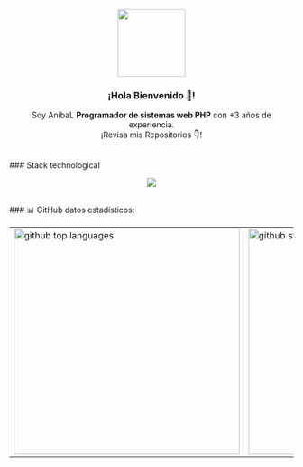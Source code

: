 <p align="center" width="300">
   <img align="center"  height="120" src="https://github-production-user-asset-6210df.s3.amazonaws.com/2625404/271164519-ed04fe4e-9689-4c18-83e1-4651753e7895.png" />
   <h3 align="center">¡Hola Bienvenido 👋!</h3>
</p>

<p align="center">Soy AnibaL <strong>Programador de sistemas web PHP</strong> con +3 años de experiencia.<br />¡Revisa mis Repositorios 👇!</p>
<br />
### Stack technological
<p align="center">
  <a href="https://skillicons.dev">
    <img src="https://skillicons.dev/icons?i=php,laravel,mysql,docker,nodejs,prisma,express,astro,react,javascript,jquery,css,tailwind,bootstrap,html,github,gitlab,vscode,postman,aws,cloudflare,linux" />
  </a>
</p>
<br />
### 📊 GitHub datos estadísticos:
<br />
<table  width="100%">
   <tbody>
      <tr>
         <td width="50%">
            <img  width=400 src="https://github-readme-stats.vercel.app/api/top-langs/?username=loxi1&amp;theme=default&amp;show_icons=true&amp;hide_border=false&amp;layout=compact" alt="github top languages">
         </td>         
         <td width="50%">
            <img  width=400 src="https://github-readme-streak-stats.herokuapp.com/?user=loxi1&amp;theme=default&amp;hide_border=false" alt="github streak">
         </td>
      </tr>
   </tbody>
</table>

<!--!

**loxi1/loxi1** is a ✨ _special_ ✨ repository because its `README.md` (this file) appears on your GitHub profile.

Here are some ideas to get you started:

- 🔭 I’m currently working on ...
- 🌱 I’m currently learning ...
- 👯 I’m looking to collaborate on ...
- 🤔 I’m looking for help with ...
- 💬 Ask me about ...
- 📫 How to reach me: ...
- 😄 Pronouns: ...
- ⚡ Fun fact: ...
- 
-->
